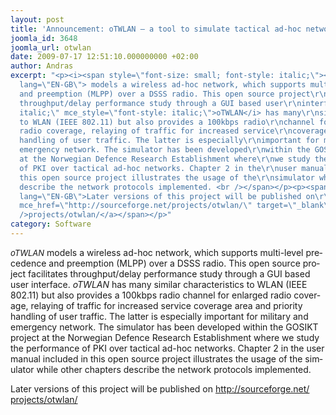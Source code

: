 ```yaml
---
layout: post
title: 'Announcement: oTWLAN – a tool to simulate tactical ad-hoc networks'
joomla_id: 3648
joomla_url: otwlan
date: 2009-07-17 12:51:10.000000000 +02:00
author: Andras
excerpt: "<p><i><span style=\"font-size: small; font-style: italic;\"><span lang=\"EN-GB\">oTWLAN</span></span></i><span
  lang=\"EN-GB\"> models a wireless ad-hoc network, which supports multi-level\r\nprecedence
  and preemption (MLPP) over a DSSS radio. This open source project\r\nfacilitates
  throughput/delay performance study through a GUI based user\r\ninterface. <i style=\"font-style:
  italic;\" mce_style=\"font-style: italic;\">oTWLAN</i> has many\r\nsimilar characteristics
  to WLAN (IEEE 802.11) but also provides a 100kbps radio\r\nchannel for enlarged
  radio coverage, relaying of traffic for increased service\r\ncoverage area and priority
  handling of user traffic. The latter is especially\r\nimportant for military and
  emergency network. The simulator has been developed\r\nwithin the GOSIKT project
  at the Norwegian Defence Research Establishment where\r\nwe study the performance
  of PKI over tactical ad-hoc networks. Chapter 2 in the\r\nuser manual included in
  this open source project illustrates the usage of the\r\nsimulator while other chapters
  describe the network protocols implemented. <br /></span></p><p><span lang=\"EN-GB\"></span><span
  lang=\"EN-GB\">Later versions of this project will be published on\r\n<a href=\"http://sourceforge.net/projects/otwlan/\"
  mce_href=\"http://sourceforge.net/projects/otwlan/\" target=\"_blank\">http://sourceforge.net/<wbr
  />projects/otwlan/</a></span></p>"
category: Software
---
```

<p><i><span style="font-size: small; font-style: italic;"><span lang="EN-GB">oTWLAN</span></span></i><span lang="EN-GB"> models a wireless ad-hoc network, which supports multi-level
precedence and preemption (MLPP) over a DSSS radio. This open source project
facilitates throughput/delay performance study through a GUI based user
interface. <i style="font-style: italic;" mce_style="font-style: italic;">oTWLAN</i> has many
similar characteristics to WLAN (IEEE 802.11) but also provides a 100kbps radio
channel for enlarged radio coverage, relaying of traffic for increased service
coverage area and priority handling of user traffic. The latter is especially
important for military and emergency network. The simulator has been developed
within the GOSIKT project at the Norwegian Defence Research Establishment where
we study the performance of PKI over tactical ad-hoc networks. Chapter 2 in the
user manual included in this open source project illustrates the usage of the
simulator while other chapters describe the network protocols implemented. <br /></span></p><p><span lang="EN-GB"></span><span lang="EN-GB">Later versions of this project will be published on
<a href="http://sourceforge.net/projects/otwlan/" mce_href="http://sourceforge.net/projects/otwlan/" target="_blank">http://sourceforge.net/<wbr />projects/otwlan/</a></span></p>
